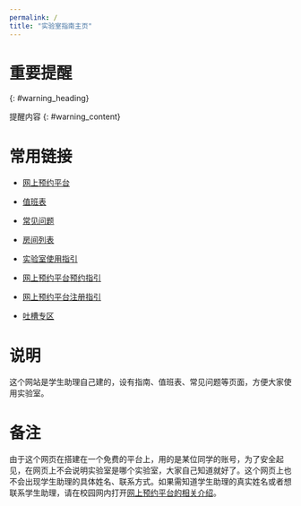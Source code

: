 ```yaml
---
permalink: /
title: "实验室指南主页"
---
```


# 重要提醒
{: #warning_heading}

提醒内容
{: #warning_content}

# 常用链接

- [网上预约平台](http://222.200.170.55:8081)

- [值班表](https://neutrino3316.github.io/balyspusys/docs/rota/)

- [常见问题](https://neutrino3316.github.io/balyspusys/QandA/navigation/)

- [房间列表](https://neutrino3316.github.io/balyspusys/docs/room_list/)

- [实验室使用指引](https://neutrino3316.github.io/balyspusys/docs/03_lab_usage_tutorials/)

- [网上预约平台预约指引](https://neutrino3316.github.io/balyspusys/docs/02_appointment_tutorials/)

- [网上预约平台注册指引](https://neutrino3316.github.io/balyspusys/docs/01_sign_up_tutorials/)

- [吐槽专区](https://neutrino3316.github.io/balyspusys/QandA/03/)

# 说明

这个网站是学生助理自己建的，设有指南、值班表、常见问题等页面，方便大家使用实验室。

# 备注

由于这个网页在搭建在一个免费的平台上，用的是某位同学的账号，为了安全起见，在网页上不会说明实验室是哪个实验室，大家自己知道就好了。这个网页上也不会出现学生助理的具体姓名、联系方式。如果需知道学生助理的真实姓名或者想联系学生助理，请在校园网内打开[网上预约平台的相关介绍](http://222.200.170.55:8081/Article/Show/bbaefae3-980d-46e8-8e7b-0bc62b172066?ArticleCategoryId=24be7c18-d686-4f5c-a086-4e03d5a92bb5&XPath=000)。

